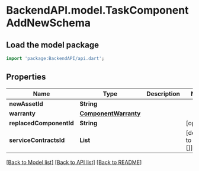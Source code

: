 # BackendAPI.model.TaskComponentAddNewSchema

## Load the model package
```dart
import 'package:BackendAPI/api.dart';
```

## Properties
 Name                    | Type                                          | Description | Notes                 
-------------------------|-----------------------------------------------|-------------|-----------------------
 **newAssetId**          | **String**                                    |             |
 **warranty**            | [**ComponentWarranty**](ComponentWarranty.md) |             |
 **replacedComponentId** | **String**                                    |             | [optional]            
 **serviceContractsId**  | **List<String>**                              |             | [default to const []] 

[[Back to Model list]](../README.md#documentation-for-models) [[Back to API list]](../README.md#documentation-for-api-endpoints) [[Back to README]](../README.md)



